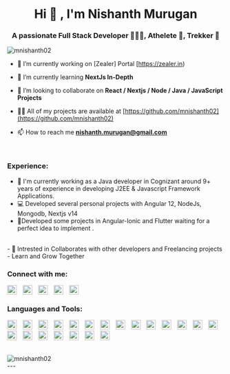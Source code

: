 <h1 align="center">Hi 👋 ,  I'm Nishanth Murugan  </h1>
<h3 align="center">A passionate Full Stack Developer 🧑🏼‍💻, Athelete 🏃, Trekker 🗻</h3>

<p align="left"> <img src="https://komarev.com/ghpvc/?username=mnishanth02" alt="mnishanth02" /> </p>

- 🔭 I’m currently working on [Zealer] Portal  [https://zealer.in)

- 🌱 I’m currently learning **NextJs In-Depth**

- 👯 I’m looking to collaborate on **React / Nextjs / Node / Java / JavaScript Projects**

- 👨‍💻 All of my projects are available at [https://github.com/mnishanth02](https://github.com/mnishanth02)

- 📫 How to reach me **nishanth.murugan@gmail.com**
<br>

### Experience:
- 🏢 I'm currently working as a Java developer in Cognizant around 9+ years of experience in developing J2EE & Javascript Framework Applications.
- 💻 Developed several personal projects with Angular 12, NodeJs, Mongodb, Nextjs v14
- 📱Developed some projects in Angular-Ionic and Flutter waiting for a perfect idea to implement . 
<br>
- 🤝 Intrested in Collaborates with other developers and Freelancing projects - Learn and Grow Together
<br>

### Connect with me:
<p align="left">
<a href="https://fb.com/mnishanth02" target="_blank"><img align="center" src="https://cdn.jsdelivr.net/npm/simple-icons@3.0.1/icons/facebook.svg" alt="mnishanth02" height="22" width="22" style="margin-right:10px"/></a>
<a href="https://instagram.com/nishanth_murugan" target="_blank"><img align="center" src="https://cdn.jsdelivr.net/npm/simple-icons@3.0.1/icons/instagram.svg" alt="nishanth_murugan" height="22" width="22" style="margin-right:10px"/></a>
<a href="https://linkedin.com/in/nishanthmurugan" target="_blank"><img align="center" src="https://cdn.jsdelivr.net/npm/simple-icons@3.0.1/icons/linkedin.svg" alt="nishanthmurugan" height="22" width="22" style="margin-right:10px"/></a>
<a href="https://www.youtube.com/c/nishanthmurugan" target="_blank"><img align="center" src="https://cdn.jsdelivr.net/npm/simple-icons@3.0.1/icons/youtube.svg" alt="nishanthmurugan" height="22" width="22" style="margin-right:10px"/></a>
<a href="https://twitter.com/nishanthmurugan" target="_blank"><img align="center" src="https://cdn.jsdelivr.net/npm/simple-icons@3.0.1/icons/twitter.svg" alt="nishanthmurugan" height="22" width="22" style="margin-right:10px"/></a>
</p>


### Languages and Tools:
<p align="left"><img src="https://devicons.github.io/devicon/devicon.git/icons/angularjs/angularjs-original.svg" alt="angularjs" width="22" height="22" style="margin-right:10px"/> 
<img src="https://www.vectorlogo.zone/logos/gnu_bash/gnu_bash-icon.svg" alt="bash" width="22" height="22" style="margin-right:10px"/> 
<img src="https://devicons.github.io/devicon/devicon.git/icons/bootstrap/bootstrap-plain.svg" alt="bootstrap" width="22" height="22" style="margin-right:10px"/> 
<img src="https://devicons.github.io/devicon/devicon.git/icons/css3/css3-original-wordmark.svg" alt="css3" width="22" height="22" style="margin-right:10px"/> 
<img src="https://www.vectorlogo.zone/logos/dartlang/dartlang-icon.svg" alt="dart" width="22" height="22" style="margin-right:10px"/> 
<img src="https://devicons.github.io/devicon/devicon.git/icons/express/express-original-wordmark.svg" alt="express" width="22" height="22" style="margin-right:10px"/>
<img src="https://www.vectorlogo.zone/logos/flutterio/flutterio-icon.svg" alt="flutter" width="22" height="22" style="margin-right:10px"/> 
<img src="https://www.vectorlogo.zone/logos/google_cloud/google_cloud-icon.svg" alt="gcp" width="22" height="22" style="margin-right:10px"/>
<img src="https://www.vectorlogo.zone/logos/git-scm/git-scm-icon.svg" alt="git" width="22" height="22" style="margin-right:10px"/> 
<img src="https://devicons.github.io/devicon/devicon.git/icons/html5/html5-original-wordmark.svg" alt="html5" width="22" height="22" style="margin-right:10px"/> 
<img src="https://devicons.github.io/devicon/devicon.git/icons/java/java-original-wordmark.svg" alt="java" width="22" height="22" style="margin-right:10px"/> 
<img src="https://devicons.github.io/devicon/devicon.git/icons/javascript/javascript-original.svg" alt="javascript" width="22" height="22" style="margin-right:10px"/> 
<img src="https://www.vectorlogo.zone/logos/jenkins/jenkins-icon.svg" alt="jenkins" width="22" height="22" style="margin-right:10px"/> 
<img src="https://devicons.github.io/devicon/devicon.git/icons/linux/linux-original.svg" alt="linux" width="22" height="22" style="margin-right:10px"/> 
<img src="https://devicons.github.io/devicon/devicon.git/icons/mongodb/mongodb-original-wordmark.svg" alt="mongodb" width="22" height="22" style="margin-right:10px"/> 
<img src="https://devicons.github.io/devicon/devicon.git/icons/mysql/mysql-original-wordmark.svg" alt="mysql" width="22" height="22" style="margin-right:10px"/> 
<img src="https://devicons.github.io/devicon/devicon.git/icons/nodejs/nodejs-original-wordmark.svg" alt="nodejs" width="22" height="22" style="margin-right:10px"/>
<img src="https://devicons.github.io/devicon/devicon.git/icons/oracle/oracle-original.svg" alt="oracle" width="22" height="22" style="margin-right:10px"/>
<img src="https://devicons.github.io/devicon/devicon.git/icons/postgresql/postgresql-original-wordmark.svg" alt="postgresql" width="22" height="22" style="margin-right:10px"/> 
<img src="https://www.vectorlogo.zone/logos/springio/springio-icon.svg" alt="spring" width="22" height="22" style="margin-right:10px"/> 
<img src="https://devicons.github.io/devicon/devicon.git/icons/typescript/typescript-original.svg" alt="typescript" width="22" height="22" style="margin-right:10px"/></p>
<br>
<img align="center" src="https://github-readme-stats.vercel.app/api/top-langs/?username=mnishanth02&layout=compact&hide=html" alt="mnishanth02" />
<br>
---

